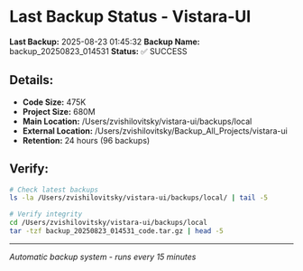 # Last Backup Status - Vistara-UI

**Last Backup:** 2025-08-23 01:45:32
**Backup Name:** backup_20250823_014531
**Status:** ✅ SUCCESS

## Details:
- **Code Size:** 475K
- **Project Size:** 680M
- **Main Location:** /Users/zvishilovitsky/vistara-ui/backups/local
- **External Location:** /Users/zvishilovitsky/Backup_All_Projects/vistara-ui
- **Retention:** 24 hours (96 backups)

## Verify:
```bash
# Check latest backups
ls -la /Users/zvishilovitsky/vistara-ui/backups/local/ | tail -5

# Verify integrity
cd /Users/zvishilovitsky/vistara-ui/backups/local
tar -tzf backup_20250823_014531_code.tar.gz | head -5
```

---
*Automatic backup system - runs every 15 minutes*
